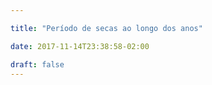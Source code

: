 ```yaml
---

title: "Período de secas ao longo dos anos"

date: 2017-11-14T23:38:58-02:00

draft: false
---
```


<div id="vis" width=300></div>

<script src="https://cdnjs.cloudflare.com/ajax/libs/vega/3.0.7/vega.js"></script>
<script src="https://cdnjs.cloudflare.com/ajax/libs/vega-lite/2.0.1/vega-lite.js"></script>
<script src="https://cdnjs.cloudflare.com/ajax/libs/vega-embed/3.0.0-rc7/vega-embed.js"></script>
<script>
    const spec = {
    "$schema": "https://vega.github.io/schema/vega-lite/v2.json",
    "layer": [{
    "data": {
        "url": "https://api.insa.gov.br/reservatorios/12172/monitoramento",
        "format": {
        "type": "json",
        "property": "volumes",
        "parse": {
            "DataInformacao": "utc:'%d/%m/%Y'"
                }
            }
        },

    "width": 900,
    "height": 150,

    "mark": {
        "type": "area",
        "interpolate": "monotone"
    },
    "selection": {
      "brush": {"type": "interval", "encodings": ["x"]}
    },
    "encoding": {
      "x": {
        "timeUnit" : "monthyear",
        "field": "DataInformacao",
        "type": "temporal",
        "axis": {"format": "%Y", "title" : "Volume ao longo dos anos"}
       },
      "y": {
        "field": "Volume",
        "type": "quantitative",
        "axis": {"tickCount": 30, "grid": false, "title": "Volume "}
         }

         }
       },



{
  "data": {"values": [{"y" : 195}]},
  "mark": "rule",
  "encoding": {
    "y": {"field": "y","type": "quantitative"},
    "color": {"value": "orange"},
    "size": {"value": 2}
  }

}
    ]
     }
;
  	vegaEmbed('#vis', spec).catch(console.warn);
</script>
